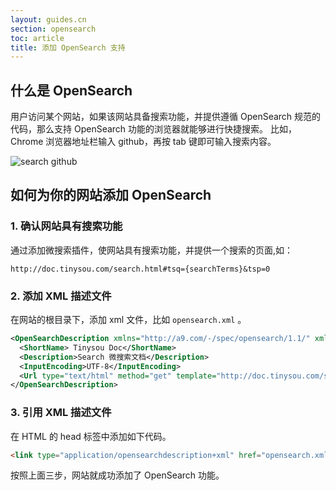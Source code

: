 ```yaml
---
layout: guides.cn
section: opensearch
toc: article
title: 添加 OpenSearch 支持
---
```


## 什么是 OpenSearch
用户访问某个网站，如果该网站具备搜索功能，并提供遵循 OpenSearch 规范的代码，那么支持 OpenSearch 功能的浏览器就能够进行快捷搜索。
比如，Chrome 浏览器地址栏输入 github，再按 tab 键即可输入搜索内容。

![search github](search-github.png)

## 如何为你的网站添加 OpenSearch

### 1. 确认网站具有搜索功能

通过添加微搜索插件，使网站具有搜索功能，并提供一个搜索的页面,如：

```
http://doc.tinysou.com/search.html#tsq={searchTerms}&tsp=0
```

### 2. 添加 XML 描述文件

在网站的根目录下，添加 xml 文件，比如 `opensearch.xml` 。

```xml
<OpenSearchDescription xmlns="http://a9.com/-/spec/opensearch/1.1/" xmlns:moz="http://www.mozilla.org/2006/browser/search/">
  <ShortName> Tinysou Doc</ShortName>
  <Description>Search 微搜索文档</Description>
  <InputEncoding>UTF-8</InputEncoding>
  <Url type="text/html" method="get" template="http://doc.tinysou.com/search.html#tsq={searchTerms}&amp;tsp=0"/>
</OpenSearchDescription>
```

### 3. 引用 XML 描述文件

在 HTML 的 head 标签中添加如下代码。

```html
<link type="application/opensearchdescription+xml" href="opensearch.xml" title="Tinysou Doc" rel="search" />
```

按照上面三步，网站就成功添加了 OpenSearch 功能。
